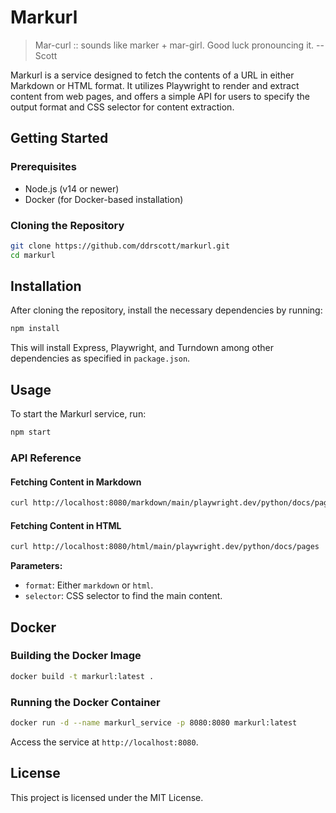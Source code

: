 # Markurl

> Mar-curl :: sounds like marker + mar-girl. Good luck pronouncing it.
> -- Scott

Markurl is a service designed to fetch the contents of a URL in either Markdown or HTML format. It utilizes Playwright to render and extract content from web pages, and offers a simple API for users to specify the output format and CSS selector for content extraction.

## Getting Started

### Prerequisites
- Node.js (v14 or newer)
- Docker (for Docker-based installation)

### Cloning the Repository
```sh
git clone https://github.com/ddrscott/markurl.git
cd markurl
```

## Installation
After cloning the repository, install the necessary dependencies by running:
```sh
npm install
```
This will install Express, Playwright, and Turndown among other dependencies as specified in `package.json`.

## Usage
To start the Markurl service, run:
```sh
npm start
```

### API Reference

#### Fetching Content in Markdown
```sh
curl http://localhost:8080/markdown/main/playwright.dev/python/docs/pages
```

#### Fetching Content in HTML
```sh
curl http://localhost:8080/html/main/playwright.dev/python/docs/pages
```

**Parameters:**
- `format`: Either `markdown` or `html`.
- `selector`: CSS selector to find the main content.

## Docker

### Building the Docker Image
```sh
docker build -t markurl:latest .
```

### Running the Docker Container
```sh
docker run -d --name markurl_service -p 8080:8080 markurl:latest
```
Access the service at `http://localhost:8080`.

## License
This project is licensed under the MIT License.
